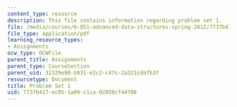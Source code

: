 ```yaml
---
content_type: resource
description: This file contains information regarding problem set 1.
file: /media/courses/6-851-advanced-data-structures-spring-2012/7737b417ec851a04c1ca02850cf44706_MIT6_851S12_ps1.pdf
file_type: application/pdf
learning_resource_types:
- Assignments
ocw_type: OCWFile
parent_title: Assignments
parent_type: CourseSection
parent_uid: 32329e90-b031-e2c2-c47c-2a321cdafb3f
resourcetype: Document
title: Problem Set 1
uid: 7737b417-ec85-1a04-c1ca-02850cf44706
---
```

